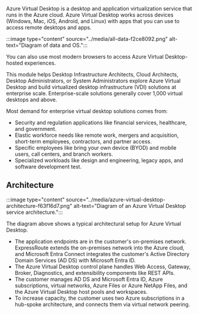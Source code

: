 Azure Virtual Desktop is a desktop and application virtualization service that runs in the Azure cloud. Azure Virtual Desktop works across devices (Windows, Mac, iOS, Android, and Linux) with apps that you can use to access remote desktops and apps.

:::image type="content" source="../media/all-data-f2ce8092.png" alt-text="Diagram of data and OS.":::


You can also use most modern browsers to access Azure Virtual Desktop-hosted experiences.

This module helps Desktop Infrastructure Architects, Cloud Architects, Desktop Administrators, or System Administrators explore Azure Virtual Desktop and build virtualized desktop infrastructure (VDI) solutions at enterprise scale. Enterprise-scale solutions generally cover 1,000 virtual desktops and above.

Most demand for enterprise virtual desktop solutions comes from:

 -  Security and regulation applications like financial services, healthcare, and government.
 -  Elastic workforce needs like remote work, mergers and acquisition, short-term employees, contractors, and partner access.
 -  Specific employees like bring your own device (BYOD) and mobile users, call centers, and branch workers.
 -  Specialized workloads like design and engineering, legacy apps, and software development test.

## Architecture

:::image type="content" source="../media/azure-virtual-desktop-architecture-f63f16d7.png" alt-text="Diagram of an Azure Virtual Desktop service architecture.":::


The diagram above shows a typical architectural setup for Azure Virtual Desktop.

 -  The application endpoints are in the customer's on-premises network. ExpressRoute extends the on-premises network into the Azure cloud, and Microsoft Entra Connect integrates the customer's Active Directory Domain Services (AD DS) with Microsoft Entra ID.
 -  The Azure Virtual Desktop control plane handles Web Access, Gateway, Broker, Diagnostics, and extensibility components like REST APIs.
 -  The customer manages AD DS and Microsoft Entra ID, Azure subscriptions, virtual networks, Azure Files or Azure NetApp Files, and the Azure Virtual Desktop host pools and workspaces.
 -  To increase capacity, the customer uses two Azure subscriptions in a hub-spoke architecture, and connects them via virtual network peering.
